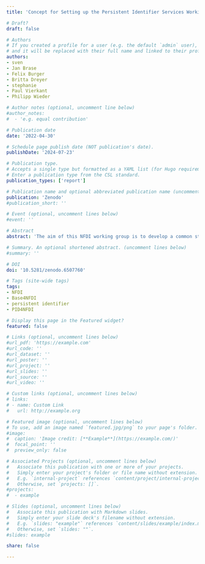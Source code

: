 ```yaml
---
title: 'Concept for Setting up the Persistent Identifier Services Working Group in the NFDI Section "Common Infrastructures"'

# Draft?
draft: false

# Authors
# If you created a profile for a user (e.g. the default `admin` user), write the username (folder name) here
# and it will be replaced with their full name and linked to their profile.
authors:
- sven
- Jan Brase
- Felix Burger
- Britta Dreyer
- stephanie
- Paul Vierkant
- Philipp Wieder

# Author notes (optional, uncomment line below)
#author_notes:
#  - 'e.g. equal contribution'

# Publication date
date: '2022-04-30'

# Schedule page publish date (NOT publication's date).
publishDate: '2024-07-23'

# Publication type.
# Accepts a single type but formatted as a YAML list (for Hugo requirements).
# Enter a publication type from the CSL standard.
publication_types: ['report']

# Publication name and optional abbreviated publication name (uncomment line below).
publication: 'Zenodo'
#publication_short: ''

# Event (optional, uncomment lines below)
#event: ''

# Abstract
abstract: 'The aim of this NFDI working group is to develop a common strategy for the implementation and extension of PID services that is closely aligned with the needs of NFDI consortia. Resulting solutions should enable FAIR research workflows balancing out generic metadata requirements for PIDs that maximise resource discoverability on the one hand and subject-specific needs on the other. At the technical level, the partners want to realise interoperability between PID types and established systems and build on a high level of maturity here; jointly developed services should be able to be rolled out for the entire NFDI.'

# Summary. An optional shortened abstract. (uncomment lines below)
#summary: ''

# DOI
doi: '10.5281/zenodo.6507760'

# Tags (site-wide tags)
tags:
- NFDI
- Base4NFDI
- persistent identifier
- PID4NFDI

# Display this page in the Featured widget?
featured: false

# Links (optional, uncomment lines below)
#url_pdf: 'https://example.com'
#url_code: ''
#url_dataset: ''
#url_poster: ''
#url_project: ''
#url_slides: ''
#url_source: ''
#url_video: ''

# Custom links (optional, uncomment lines below)
# links:
# - name: Custom Link
#   url: http://example.org

# Featured image (optional, uncomment lines below)
# To use, add an image named `featured.jpg/png` to your page's folder.
#image:
#  caption: 'Image credit: [**Example**](https://example.com/)'
#  focal_point: ''
#  preview_only: false

# Associated Projects (optional, uncomment lines below)
#   Associate this publication with one or more of your projects.
#   Simply enter your project's folder or file name without extension.
#   E.g. `internal-project` references `content/project/internal-project/index.md`.
#   Otherwise, set `projects: []`.
#projects:
#  - example

# Slides (optional, uncomment lines below)
#   Associate this publication with Markdown slides.
#   Simply enter your slide deck's filename without extension.
#   E.g. `slides: "example"` references `content/slides/example/index.md`.
#   Otherwise, set `slides: ""`.
#slides: example

share: false

---
```

